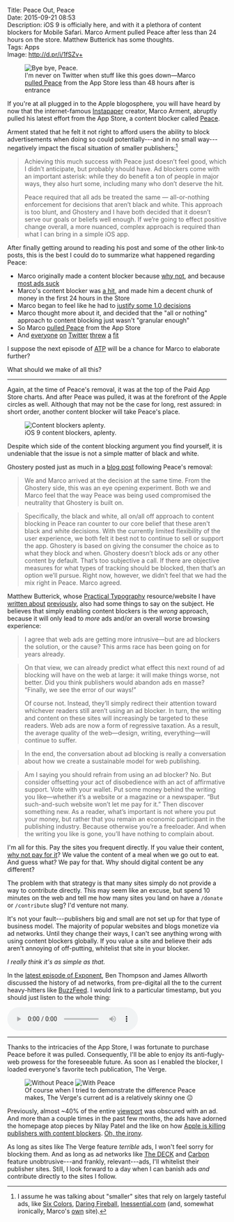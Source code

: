 Title: Peace Out, Peace  
Date: 2015-09-21 08:53  
Description: iOS 9 is officially here, and with it a plethora of content blockers for Mobile Safari. Marco Arment pulled Peace after less than 24 hours on the store. Matthew Butterick has some thoughts.  
Tags: Apps  
Image: http://d.pr/i/1fSZv+  

<figure>
	<img class="screenshot" src="http://d.pr/i/166fs+" alt="Bye bye, Peace." title="Bye bye, Peace.">
	<figcaption>I'm never on Twitter when stuff like this goes down&mdash;Marco <a href="http://www.marco.org/2015/09/18/just-doesnt-feel-good" title="Marco's post on pulling Peace">pulled Peace</a> from the App Store less than 48 hours after is entrance</figcaption>
</figure>

If you're at all plugged in to the Apple blogosphere, you will have heard by now that the internet-famous [Instapaper][marco] creator, Marco Arment, abruptly pulled his latest effort from the App Store, a content blocker called [Peace][marco 2].

Arment stated that he felt it not right to afford users the ability to block advertisements when doing so could potentially---and in no small way---negatively impact the fiscal situation of smaller publishers:[^assume]

> Achieving this much success with Peace just doesn’t feel good, which I didn’t anticipate, but probably should have. Ad blockers come with an important asterisk: while they do benefit a ton of people in major ways, they also hurt some, including many who don’t deserve the hit.
>
> Peace required that all ads be treated the same — all-or-nothing enforcement for decisions that aren’t black and white. This approach is too blunt, and Ghostery and I have both decided that it doesn’t serve our goals or beliefs well enough. If we’re going to effect positive change overall, a more nuanced, complex approach is required than what I can bring in a simple iOS app.

After finally getting around to reading his post and some of the other link-to posts, this is the best I could do to summarize what happened regarding Peace:

* Marco originally made a content blocker because [why not][marco 2], and because [most ads suck][marco 3]
* Marco's content blocker was [a hit][techcrunch], and made him a decent chunk of money in the first 24 hours in the Store
* Marco began to feel like he had to [justify some 1.0 decisions][marco 4]
* Marco thought more about it, and decided that the "all or nothing" approach to content blocking just wasn't "granular enough"
* So Marco [pulled Peace][bgr] from the App Store
* And [everyone][twitter] [on][twitter] [Twitter][twitter 2] [threw][twitter 3] [a][twitter 4] [fit][twitter 5]

I suppose the next episode of [ATP][atp] will be a chance for Marco to elaborate further? 

What should we make of all this?

***

Again, at the time of Peace's removal, it was at the top of the Paid App Store charts. And after Peace was pulled, it was at the forefront of the Apple circles as well. Although that may not be the case for long, rest assured: in short order, another content blocker will take Peace's place.

<figure>
	<img class ="screenshot" src="http://d.pr/i/1fSZv+" alt="Content blockers aplenty." title="Content blockers aplenty.">
	<figcaption>iOS 9 content blockers, aplenty.</figcaption>
</figure>

Despite which side of the content blocking argument you find yourself, it is undeniable that the issue is not a simple matter of black and white.

Ghostery posted just as much in a [blog post][ghostery] following Peace's removal:

> We and Marco arrived at the decision at the same time.  From the Ghostery side, this was an eye opening experiment.  Both we and Marco feel that the way Peace was being used compromised the neutrality that Ghostery is built on.
 
> Specifically, the black and white, all on/all off approach to content blocking in Peace ran counter to our core belief that these aren't black and white decisions.  With the currently limited flexibility of the user experience, we both felt it best not to continue to sell or support the app.  Ghostery is based on giving the consumer the choice as to what they block and when. Ghostery doesn’t block ads or any other content by default. That’s too subjective a call.  If there are objective measures for what types of tracking should be blocked, then that’s an option we’ll pursue. Right now, however, we didn’t feel that we had the mix right in Peace. Marco agreed.

Matthew Butterick, whose [Practical Typography][practicaltypography] resource/website I have [written about][theoveranalyzed] [previously][theoveranalyzed 2], also had some things to say on the subject. He believes that simply enabling content blockers is the *wrong* approach, because it will only lead to *more* ads and/or an overall worse browsing experience:

> I agree that web ads are getting more intrusive—but are ad blockers the solution, or the cause? This arms race has been going on for years already.

> On that view, we can already predict what effect this next round of ad blocking will have on the web at large: it will make things worse, not better. Did you think publishers would abandon ads en masse? “Finally, we see the error of our ways!”
>
> Of course not. Instead, they’ll simply redirect their attention toward whichever readers still aren’t using an ad blocker. In turn, the writing and content on these sites will increasingly be targeted to these readers. Web ads are now a form of regressive taxation. As a result, the average quality of the web—design, writing, everything—will continue to suffer.

> In the end, the conversation about ad blocking is really a conversation about how we create a sustainable model for web publishing.

> Am I saying you should refrain from using an ad blocker? No. But consider offsetting your act of disobedience with an act of affirmative support. Vote with your wallet. Put some money behind the writing you like—whether it’s a website or a magazine or a newspaper. “But such-and-such website won’t let me pay for it.” Then discover something new. As a reader, what’s important is not where you put your money, but rather that you remain an economic participant in the publishing industry. Because otherwise you’re a freeloader. And when the writing you like is gone, you’ll have nothing to complain about.

I'm all for this. Pay the sites you frequent directly. If you value their content, [why not pay for it][theoveranalyzed 3]? We value the content of a meal when we go out to eat. And guess what? We pay for that. Why should digital content be any different?

The problem with that strategy is that many sites simply do not provide a way to contribute directly. This may seem like an excuse, but spend 10 minutes on the web and tell me how many sites you land on have a `/donate` or `/contribute` slug? I'd venture not many. 

It's not your fault---publishers big and small are not set up for that type of business model. The majority of popular websites and blogs monetize via ad networks. Until they change their ways, I can't see anything wrong with using content blockers globally. If you value a site and believe their ads aren't annoying of off-putting, whitelist that site in your blocker.

<p><em class="takeHome">I really think it's as simple as that.</em></p>

In the [latest episode of Exponent][exponent], Ben Thompson and James Allworth discussed the history of ad networks, from pre-digital all the to the current heavy-hitters like [BuzzFeed][stratechery]. I would link to a particular timestamp, but you should just listen to the whole thing:

<audio controls>
	<source type="audio/mpeg" src="http://media.blubrry.com/exponent/p/content.blubrry.com/exponent/exponent52.mp3">
</audio>

***

Thanks to the intricacies of the App Store, I was fortunate to purchase Peace before it was pulled. Consequently, I'll be able to enjoy its anti-fugly-web prowess for the foreseeable future. As soon as I enabled the blocker, I loaded everyone's favorite tech publication, The Verge.

<figure>
	<img class="screenshot inlineTwo" src="http://d.pr/i/1aYAD+" alt="Without Peace" title="Without Peace">
	<img class="screenshot inlineTwo" src="http://d.pr/i/dJpP+" alt="With Peace" title="With Peace">
	<figcaption>Of course when I tried to demonstrate the difference Peace makes, The Verge's current ad is a relatively skinny one <span style="font-style:normal">😐</span></figcaption>
</figure>

Previously, almost ~40% of the entire [viewport][mozilla] was obscured with an ad. And more than a couple times in the past few months, the ads have adorned the homepage atop pieces by Nilay Patel and the like on how [Apple is killing publishers with content blockers][theverge]. [Oh, the irony][theverge].

As long as sites like The Verge feature *terrible* ads, I won't feel sorry for blocking them. And as long as ad networks like [The DECK][decknetwork] and [Carbon][carbonads] feature unobtrusive---and frankly, relevant---ads, I'll whitelist their publisher sites. Still, I look forward to a day when I can banish ads *and* contribute directly to the sites I follow. 

[^assume]: I assume he was talking about "smaller" sites that rely on largely tasteful ads, like [Six Colors][sixcolors], [Daring Fireball][daringfireball], [Inessential.com][inessential] (and, somewhat ironically, Marco's [own][marco 5] site).

[atp]: http://atp.fm "The Accidental Tech Podcast"
[bgr]: http://www.bgr.in/news/peace-ad-blocker-app-pulled-from-the-app-store-as-developer-doesnt-feel-its-the-right-thing-to-do/ "Boy Genius Report on Marco pulling Peace"
[carbonads]: http://carbonads.net "Carbon ad network"
[daringfireball]: http://daringfireball.net "John Gruber's blog, Daring Fireball"
[decknetwork]: http://decknetwork.net "The DECK ad network"
[exponent]: http://exponent.fm/episode-051-all-about-ads/ "Exponent podcast episode 51"
[ghostery]: https://www.ghostery.com/en/articles/the-peace-app-experiment/ "Ghostery on Marco pulling Peace"
[inessential]: http://inessential.com "Brent Simmons blog, Inessential"
[marco]: http://www.marco.org/2008/01/28/instapaper "Marco unveiling Instapaper"
[marco 2]: http://www.marco.org/2015/09/16/peace-content-blocker "Marco unveiling Peace"
[marco 3]: http://www.marco.org/2015/08/11/ad-blocking-ethics "Marco on ad-blocking"
[marco 4]: http://www.marco.org/2015/09/17/why-peace-blocks-deck-ads "Marco on why Peace blocks The DECK"
[marco 5]: http://marco.org "Marco Arment's blog, Marco.org"
[mozilla]: https://developer.mozilla.org/en-US/docs/Mozilla/Mobile/Viewport_meta_tag?redirectlocale=en-US&redirectslug=Mobile%2FViewport_meta_tag "viewport tag"
[practicaltypography]: http://practicaltypography.com "Matthew Butterick's Practical Typography"
[sixcolors]: http://sixcolors.com "Jason Snell's blog, Six Colors"
[stratechery]: https://stratechery.com/2015/popping-the-publishing-bubble/ "Ben Thompson on the publishing bubble"
[techcrunch]: http://techcrunch.com/2015/09/17/a-day-after-ios-9s-launch-ad-blockers-top-the-app-store/ "TechCrunch on Marco pulling Peace"
[theoveranalyzed]: /2015/8/25/practical-typography "Me on Practical Typography"
[theoveranalyzed 2]: /2015/9/3/pages-09-pages-50-and-more-practical-typography "My take on various apps, with Practical Typography in mind"
[theoveranalyzed 3]: /connect#supporting-theoveranalyzed "Supporting TheOverAnalyzed"
[theverge]: http://www.theverge.com/2015/7/20/9002721/the-mobile-web-sucks "Nilay Patel on the wrong side of the 'terrible web ads' argument"
[twitter]: https://twitter.com/netgarden/status/645314698305376256 "@netgarden asking why Marco pulled Peace"
[twitter 2]: https://twitter.com/JonInWinder/status/645580168350822400 "This guy clearly hates Marco"
[twitter 3]: https://twitter.com/jmahorney/status/645635549525602305 "Another person how hates Marco"
[twitter 4]: https://twitter.com/NateUT/status/645644418259791872 "This guy wants a refund"
[twitter 5]: https://twitter.com/Macaficionados/status/645671324250177539 "Last butthurt link"